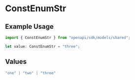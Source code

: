 # ConstEnumStr

## Example Usage

```typescript
import { ConstEnumStr } from "openapi/sdk/models/shared";

let value: ConstEnumStr = "three";
```

## Values

```typescript
"one" | "two" | "three"
```